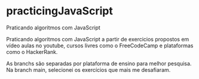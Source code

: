 # practicingJavaScript
Praticando algoritmos com JavaScript

Praticando algoritmos com JavaScript a partir de exercicios propostos em vídeo aulas no youtube, cursos livres como o FreeCodeCamp e plataformas como o HackerRank.

As branchs são separadas por plataforma de ensino para melhor pesquisa. Na branch main, selecionei os exercícios que mais me desafiaram.
